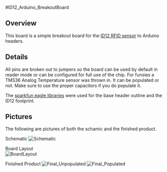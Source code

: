 #ID12_Arduino_BreakoutBoard

## Overview
This board is a simple breakout board for the [ID12 RFID sensor](https://www.sparkfun.com/products/11827) to Arduino headers. 

## Details
All pins are broken out to jumpers so the board can be used by default in reader mode or can be configured for full use of the chip. For funsies a TMS36 Analog Temperature sensor was thrown in. It can be populated or not. Make sure to use the proper capacitors if you do populate it. 

The [sparkfun eagle libraries](https://github.com/sparkfun/SparkFun-Eagle-Libraries) were used for the base header outline and the ID12 footprint. 

## Pictures
The following are pictures of both the schamic and the finished product. 

Schematic
![Schematic](https://github.com/BlackstoneEngineering/eagle/blob/master/ID12_Arduino_BreakoutBoard/Schematic.png)

Board Layout<br>
![BoardLayout](https://github.com/BlackstoneEngineering/eagle/blob/master/ID12_Arduino_BreakoutBoard/BoardLayout.png)

Finished Product 
![Final_Unpopulated](https://github.com/BlackstoneEngineering/eagle/blob/master/ID12_Arduino_BreakoutBoard/picture_pcb.jpg) ![Final_Populated](https://github.com/BlackstoneEngineering/eagle/blob/master/ID12_Arduino_BreakoutBoard/picture_pcb%2Bsensor.jpg)
